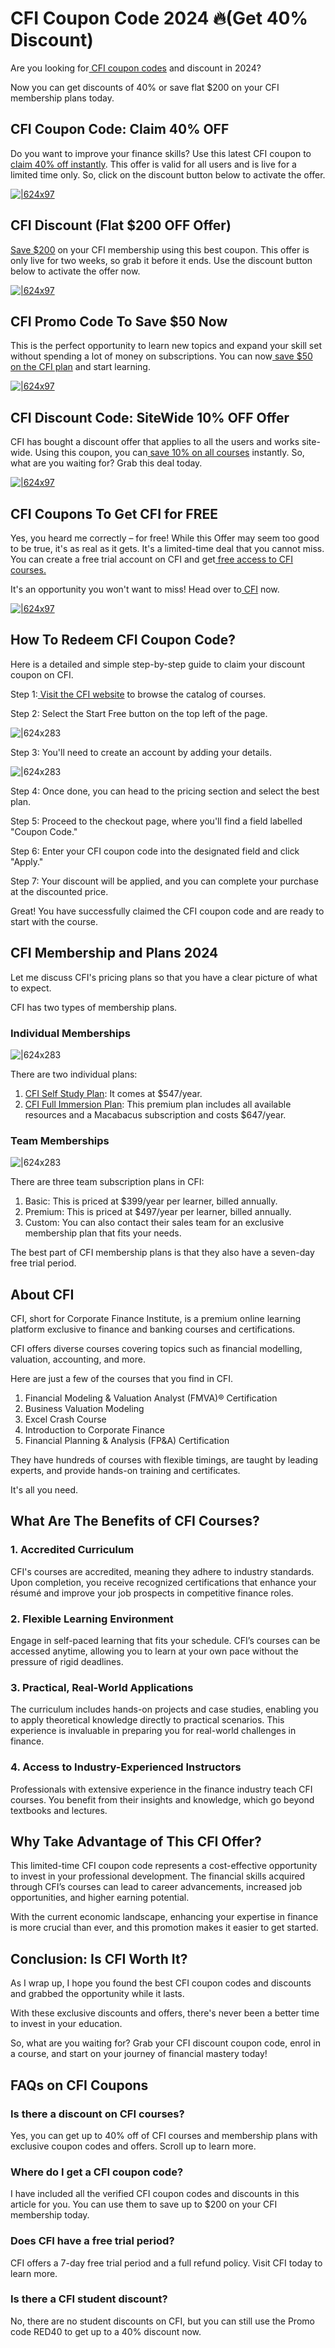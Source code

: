 # CFI Coupon Code 2024 🔥(Get 40% Discount)

Are you looking for[ CFI coupon codes](https://bit.ly/3Zp3rVS) and discount in 2024?

Now you can get discounts of 40% or save flat $200 on your CFI membership plans today.

## CFI Coupon Code: Claim 40% OFF

Do you want to improve your finance skills? Use this latest CFI coupon to[ claim 40% off instantly](https://bit.ly/3Zp3rVS). This offer is valid for all users and is live for a limited time only. So, click on the discount button below to activate the offer.

[![|624x97](https://lh7-rt.googleusercontent.com/docsz/AD_4nXcxk0psAizJLCoMzAh6FSyKjwdUxGU3WYESYOKDB7OSlbTTt9hLhx-jKc3KCZ5_7Sk0P6vlyOCmjbeXChvr3yaGwwUKhZo8A4cPnxVPKudRhrJjbN82NodQBjvZjGwiq0mkhFBk?key=K_ZgSI7QUqUi1IwAVe9b_YsU)](https://bit.ly/3Zp3rVS)

## CFI Discount (Flat $200 OFF Offer)

[Save $200](https://bit.ly/3Zp3rVS) on your CFI membership using this best coupon. This offer is only live for two weeks, so grab it before it ends. Use the discount button below to activate the offer now.

[![|624x97](https://lh7-rt.googleusercontent.com/docsz/AD_4nXdWLFzNi9uctdum8NkX3T2wp80Z8fDuPDL_UCD8sdhlj62nJsoCtCN7BmA3c5erg2D_QytWCMBAVduFjZlyTEBiBj5zyCJZaIiWwIZwQPtW75gdKNNCvPWEHiquPVjuw_x54RdT-A?key=K_ZgSI7QUqUi1IwAVe9b_YsU)](https://bit.ly/3Zp3rVS)

## CFI Promo Code To Save $50 Now

This is the perfect opportunity to learn new topics and expand your skill set without spending a lot of money on subscriptions. You can now[ save $50 on the CFI plan](https://bit.ly/3Zp3rVS) and start learning.

[![|624x97](https://lh7-rt.googleusercontent.com/docsz/AD_4nXc6FqWHGxShAZIPS7Q0vD1jtVgNziL6jD-X-UvWP7rkUShfhXNi1UXLsi6WEE6cKCUfFnjyYMDrlHLgw6iGtoGJFJEzYEdmXMBQlkQM_EzosNLVoMYaB7KZDyVqdTX-CNPCXhTMUA?key=K_ZgSI7QUqUi1IwAVe9b_YsU)](https://bit.ly/3Zp3rVS)

## CFI Discount Code: SiteWide 10% OFF Offer

CFI has bought a discount offer that applies to all the users and works site-wide. Using this coupon, you can[ save 10% on all courses](https://bit.ly/3Zp3rVS) instantly. So, what are you waiting for? Grab this deal today.

[![|624x97](https://lh7-rt.googleusercontent.com/docsz/AD_4nXfDZvf4wL11ig9Og1VCtJlI2biRamLp-zk-YNpy2IhUxicLsGjbb1cocp4w2qZ4WBFwQwd6JYneFuENSPv1VOm5rf0hQNsrjASCf0wH9z7UzRXTZZqLPrG431IpjDHcJEn_n91N?key=K_ZgSI7QUqUi1IwAVe9b_YsU)](https://bit.ly/3Zp3rVS)

## CFI Coupons To Get CFI for FREE

Yes, you heard me correctly – for free! While this Offer may seem too good to be true, it's as real as it gets. It's a limited-time deal that you cannot miss. You can create a free trial account on CFI and get[ free access to CFI courses.](https://bit.ly/3Zp3rVS)

It's an opportunity you won't want to miss! Head over to[ CFI](https://corporatefinanceinstitute.com/) now.

[![|624x97](https://lh7-rt.googleusercontent.com/docsz/AD_4nXc5icKv7wKeeWaf47SUikjc87dr_lcz6Akt90W0oZeOTXNtgfqKoTXWCj6TPl6LvrCNnaeykaAqpSN6sWwUHbFwDivIegnnkDUQM-V5O18aDmvEdskFOa9DBQf72tlEFEheYA08wg?key=K_ZgSI7QUqUi1IwAVe9b_YsU)](https://bit.ly/3Zp3rVS)

## How To Redeem CFI Coupon Code?

Here is a detailed and simple step-by-step guide to claim your discount coupon on CFI.

Step 1:[ Visit the CFI website](https://bit.ly/3Zp3rVS) to browse the catalog of courses.

Step 2: Select the Start Free button on the top left of the page.

![|624x283](https://lh7-rt.googleusercontent.com/docsz/AD_4nXcFsZ4IeT5YuohzSnbkv_ciQIGZEM9bsMJl8Up3pHPTK2zXF2KqLHRwVIztXDnqMdbbZPzMA7N7ZokMeIeG1YYrYjLYrKpvkA8VZj_t2O5Ff1ZDC758sMAg1M3jB7M4LAwToWcUNg?key=K_ZgSI7QUqUi1IwAVe9b_YsU)

Step 3: You'll need to create an account by adding your details.

![|624x283](https://lh7-rt.googleusercontent.com/docsz/AD_4nXdgAPNx6io7tn5ayGRPhzNqsjMlo2LvbRdY2jeXE-uVJP272upywiTnJfVnCffbInVq5R_jQR5NXzLrniUO7uRiqYzu194p81VPjKFDRdHRzIcFiv3GFJPaEnjTOshnwdSWsZSV?key=K_ZgSI7QUqUi1IwAVe9b_YsU)

Step 4: Once done, you can head to the pricing section and select the best plan.

Step 5: Proceed to the checkout page, where you'll find a field labelled "Coupon Code."

Step 6: Enter your CFI coupon code into the designated field and click "Apply."

Step 7: Your discount will be applied, and you can complete your purchase at the discounted price.

Great! You have successfully claimed the CFI coupon code and are ready to start with the course.

## CFI Membership and Plans 2024

Let me discuss CFI's pricing plans so that you have a clear picture of what to expect.

CFI has two types of membership plans.

### Individual Memberships

![|624x283](https://lh7-rt.googleusercontent.com/docsz/AD_4nXccb0Szc5Dq5jCuxnFkA2LpIY9y12wADVxPPLonIt_3tyGiSMUANc888dSh_8iG2AMm1tV8Bi-BH_xl4-BRehKclt_A6qUda9Ed7ZLtQB1s_F2JpVogXNVcTytErv0kyUk4kfYnFw?key=K_ZgSI7QUqUi1IwAVe9b_YsU)

There are two individual plans:

1. [CFI Self Study Plan](https://bit.ly/3Zp3rVS): It comes at $547/year.
2. [CFI Full Immersion Plan](https://bit.ly/3Zp3rVS): This premium plan includes all available resources and a Macabacus subscription and costs $647/year.

### Team Memberships

![|624x283](https://lh7-rt.googleusercontent.com/docsz/AD_4nXf8ivHnaRosQLACzbmoXYxA60XQe3P5IShKd8QtriB-A2oKjZAEIdNMVtnyg6duY0njVM1-F5jNf1igWPPMd_EkrIAlQzM4rvpXxlCh0KPJHtYV-HFBiFbBtYyf_0zpq_mucGE7dQ?key=K_ZgSI7QUqUi1IwAVe9b_YsU)

There are three team subscription plans in CFI:

1. Basic: This is priced at $399/year per learner, billed annually.
2. Premium: This is priced at $497/year per learner, billed annually.
3. Custom: You can also contact their sales team for an exclusive membership plan that fits your needs.

The best part of CFI membership plans is that they also have a seven-day free trial period.

## About CFI

CFI, short for Corporate Finance Institute, is a premium online learning platform exclusive to finance and banking courses and certifications.

CFI offers diverse courses covering topics such as financial modelling, valuation, accounting, and more.

Here are just a few of the courses that you find in CFI.

1. Financial Modeling & Valuation Analyst (FMVA)® Certification
2. Business Valuation Modeling
3. Excel Crash Course
4. Introduction to Corporate Finance
5. Financial Planning & Analysis (FP&A) Certification

They have hundreds of courses with flexible timings, are taught by leading experts, and provide hands-on training and certificates.

It's all you need.

## What Are The Benefits of CFI Courses?

### 1. Accredited Curriculum

CFI's courses are accredited, meaning they adhere to industry standards. Upon completion, you receive recognized certifications that enhance your résumé and improve your job prospects in competitive finance roles.

### 2. Flexible Learning Environment

Engage in self-paced learning that fits your schedule. CFI’s courses can be accessed anytime, allowing you to learn at your own pace without the pressure of rigid deadlines.

### 3. Practical, Real-World Applications

The curriculum includes hands-on projects and case studies, enabling you to apply theoretical knowledge directly to practical scenarios. This experience is invaluable in preparing you for real-world challenges in finance.

### 4. Access to Industry-Experienced Instructors

Professionals with extensive experience in the finance industry teach CFI courses. You benefit from their insights and knowledge, which go beyond textbooks and lectures.

## Why Take Advantage of This CFI Offer?

This limited-time CFI coupon code represents a cost-effective opportunity to invest in your professional development. The financial skills acquired through CFI’s courses can lead to career advancements, increased job opportunities, and higher earning potential.

With the current economic landscape, enhancing your expertise in finance is more crucial than ever, and this promotion makes it easier to get started.

## Conclusion: Is CFI Worth It?

As I wrap up, I hope you found the best CFI coupon codes and discounts and grabbed the opportunity while it lasts.

With these exclusive discounts and offers, there's never been a better time to invest in your education.

So, what are you waiting for? Grab your CFI discount coupon code, enrol in a course, and start on your journey of financial mastery today!

## FAQs on CFI Coupons

### Is there a discount on CFI courses?

Yes, you can get up to 40% off of CFI courses and membership plans with exclusive coupon codes and offers. Scroll up to learn more.

### Where do I get a CFI coupon code?

I have included all the verified CFI coupon codes and discounts in this article for you. You can use them to save up to $200 on your CFI membership today.

### Does CFI have a free trial period?

CFI offers a 7-day free trial period and a full refund policy. Visit CFI today to learn more.

### Is there a CFI student discount?

No, there are no student discounts on CFI, but you can still use the Promo code RED40 to get up to a 40% discount now.
